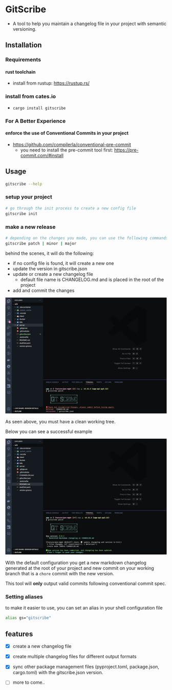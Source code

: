 # GitScribe

- A tool to help you maintain a changelog file in your project with semantic versioning.

## Installation

### Requirements

#### rust toolchain

- install from rustup: <https://rustup.rs/>

### install from cates.io

- `cargo install gitscribe`

### For A Better Experience

#### enforce the use of Conventional Commits in your project

- <https://github.com/compilerla/conventional-pre-commit>
  - you need to install the pre-commit tool first: <https://pre-commit.com/#install>

## Usage

```sh
gitscribe --help
```
### setup your project
```sh
# go through the init process to create a new config file
gitscribe init
```
### make a new release

```sh
# depending on the changes you made, you can use the following commands to make a new release version
gitscribe patch | minor | major
```

behind the scenes, it will do the following:

- if no config file is found, it will create a new one
- update the version in gitscribe.json
- update or create a new changelog file
  - default file name is CHANGELOG.md and is placed in the root of the project
- add and commit the changes

![failed_patch](./images/failed_patch.png)

As seen above, you must have a clean working tree.

Below you can see a successful example

![successful_patch](./images/successful_patch.png)

With the default configuration you get a new markdown changelog generated at the root of your project and new commit on your working branch that is a `chore` commit with the new version.

This tool will **only** output valid commits following conventional commit spec.

### Setting aliases

to make it easier to use, you can set an alias in your shell configuration file

```sh
alias gs="gitscribe"
```

## features

- [x] create a new changelog file

- [x] create multiple changelog files for different output formats

- [x] sync other package management files (pyproject.toml, package.json, cargo.toml) with the gitscribe.json version.

- [ ] more to come..
